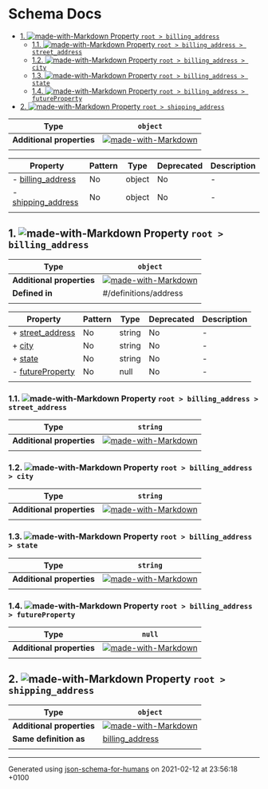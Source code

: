 # Schema Docs

- [1. ![made-with-Markdown](https://img.shields.io/badge/Optional-yellow) Property `root > billing_address`](#billing_address)
  - [1.1. ![made-with-Markdown](https://img.shields.io/badge/Required-blue) Property `root > billing_address > street_address`](#billing_address_street_address)
  - [1.2. ![made-with-Markdown](https://img.shields.io/badge/Required-blue) Property `root > billing_address > city`](#billing_address_city)
  - [1.3. ![made-with-Markdown](https://img.shields.io/badge/Required-blue) Property `root > billing_address > state`](#billing_address_state)
  - [1.4. ![made-with-Markdown](https://img.shields.io/badge/Optional-yellow) Property `root > billing_address > futureProperty`](#billing_address_futureProperty)
- [2. ![made-with-Markdown](https://img.shields.io/badge/Optional-yellow) Property `root > shipping_address`](#shipping_address)

| Type | `object` |
| ---- | --- |
| **Additional properties** |[![made-with-Markdown](https://img.shields.io/badge/Any%20type-allowed-green)](# "Additional Properties of any type are allowed.")|
|  |  |

| Property | Pattern | Type | Deprecated | Description |
| -------- | ------- | ---- | ---------- | ----------- |
|-  [billing_address](#billing_address)|No|object|No|-|
|-  [shipping_address](#shipping_address)|No|object|No|-|
|  |  |  |  |  |

## <a name="billing_address"></a>1. ![made-with-Markdown](https://img.shields.io/badge/Optional-yellow) Property `root > billing_address`

| Type | `object` |
| ---- | --- |
| **Additional properties** |[![made-with-Markdown](https://img.shields.io/badge/Any%20type-allowed-green)](# "Additional Properties of any type are allowed.")|
| **Defined in** | #/definitions/address |
|  |  |

| Property | Pattern | Type | Deprecated | Description |
| -------- | ------- | ---- | ---------- | ----------- |
|+  [street_address](#billing_address_street_address)|No|string|No|-|
|+  [city](#billing_address_city)|No|string|No|-|
|+  [state](#billing_address_state)|No|string|No|-|
|-  [futureProperty](#billing_address_futureProperty)|No|null|No|-|
|  |  |  |  |  |

### <a name="billing_address_street_address"></a>1.1. ![made-with-Markdown](https://img.shields.io/badge/Required-blue) Property `root > billing_address > street_address`

| Type | `string` |
| ---- | --- |
| **Additional properties** |[![made-with-Markdown](https://img.shields.io/badge/Any%20type-allowed-green)](# "Additional Properties of any type are allowed.")|
|  |  |

### <a name="billing_address_city"></a>1.2. ![made-with-Markdown](https://img.shields.io/badge/Required-blue) Property `root > billing_address > city`

| Type | `string` |
| ---- | --- |
| **Additional properties** |[![made-with-Markdown](https://img.shields.io/badge/Any%20type-allowed-green)](# "Additional Properties of any type are allowed.")|
|  |  |

### <a name="billing_address_state"></a>1.3. ![made-with-Markdown](https://img.shields.io/badge/Required-blue) Property `root > billing_address > state`

| Type | `string` |
| ---- | --- |
| **Additional properties** |[![made-with-Markdown](https://img.shields.io/badge/Any%20type-allowed-green)](# "Additional Properties of any type are allowed.")|
|  |  |

### <a name="billing_address_futureProperty"></a>1.4. ![made-with-Markdown](https://img.shields.io/badge/Optional-yellow) Property `root > billing_address > futureProperty`

| Type | `null` |
| ---- | --- |
| **Additional properties** |[![made-with-Markdown](https://img.shields.io/badge/Any%20type-allowed-green)](# "Additional Properties of any type are allowed.")|
|  |  |

## <a name="shipping_address"></a>2. ![made-with-Markdown](https://img.shields.io/badge/Optional-yellow) Property `root > shipping_address`

| Type | `object` |
| ---- | --- |
| **Additional properties** |[![made-with-Markdown](https://img.shields.io/badge/Any%20type-allowed-green)](# "Additional Properties of any type are allowed.")|
| **Same definition as** | [billing_address](#billing_address) |
|  |  |

----------------------------------------------------------------------------------------------------------------------------
Generated using [json-schema-for-humans](https://github.com/coveooss/json-schema-for-humans) on 2021-02-12 at 23:56:18 +0100